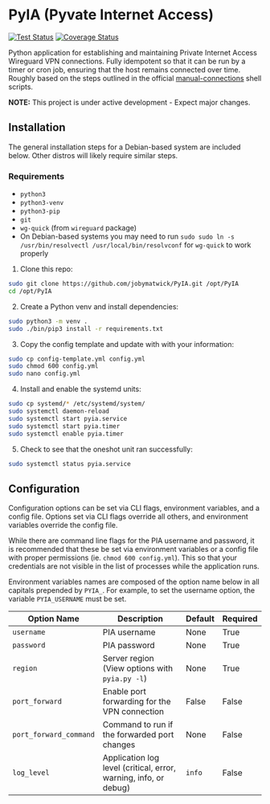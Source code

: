 # PyIA (Pyvate Internet Access)
[![Test Status](https://github.com/jobymatwick/PyIA/actions/workflows/pytest.yaml/badge.svg?branch=main)](https://github.com/jobymatwick/PyIA/actions/workflows/pytest.yaml?branch=main)
[![Coverage Status](https://coveralls.io/repos/github/jobymatwick/PyIA/badge.svg?branch=main)](https://coveralls.io/github/jobymatwick/PyIA?branch=main)


Python application for establishing and maintaining Private Internet Access
Wireguard VPN connections. Fully idempotent so that it can be run by a timer or
cron job, ensuring that the host remains connected over time. Roughly based on
the steps outlined in the official
[manual-connections](https://github.com/pia-foss/manual-connections) shell
scripts.

**NOTE:** This project is under active development - Expect major changes.


## Installation
The general installation steps for a Debian-based system are included below.
Other distros will likely require similar steps.

### Requirements
- `python3`
- `python3-venv`
- `python3-pip`
- `git`
- `wg-quick` (from `wireguard` package)
- On Debian-based systems you may need to run `sudo sudo ln -s /usr/bin/resolvectl
  /usr/local/bin/resolvconf` for `wg-quick` to work properly

1. Clone this repo:
```bash
sudo git clone https://github.com/jobymatwick/PyIA.git /opt/PyIA
cd /opt/PyIA
```

2. Create a Python venv and install dependencies:
```bash
sudo python3 -m venv .
sudo ./bin/pip3 install -r requirements.txt
```

3. Copy the config template and update with with your information:
```bash
sudo cp config-template.yml config.yml
sudo chmod 600 config.yml
sudo nano config.yml
```

4. Install and enable the systemd units:
```bash
sudo cp systemd/* /etc/systemd/system/
sudo systemctl daemon-reload
sudo systemctl start pyia.service
sudo systemctl start pyia.timer
sudo systemctl enable pyia.timer
```

5. Check to see that the oneshot unit ran successfully:
```bash
sudo systemctl status pyia.service
```

## Configuration
Configuration options can be set via CLI flags, environment variables, and a
config file. Options set via CLI flags override all others, and environment
variables override the config file.

While there are command line flags for the PIA username and password, it is
recommended that these be set via environment variables or a config file with
proper permissions (ie. `chmod 600 config.yml`). This so that your credentials
are not visible in the list of processes while the application runs.

Environment variables names are composed of the option name below in all
capitals prepended by `PYIA_`. For example, to set the username option, the
variable `PYIA_USERNAME` must be set.

| Option Name            | Description                                                      | Default | Required |
|------------------------|------------------------------------------------------------------|---------|----------|
| `username`             | PIA username                                                     | None    | True     |
| `password`             | PIA password                                                     | None    | True     |
| `region`               | Server region (View options with `pyia.py -l`)                   | None    | True     |
| `port_forward`         | Enable port forwarding for the VPN connection                    | False   | False    |
| `port_forward_command` | Command to run if the forwarded port changes                     | None    | False    |
| `log_level`            | Application log level (critical, error, warning, info, or debug) | `info`  | False    |
